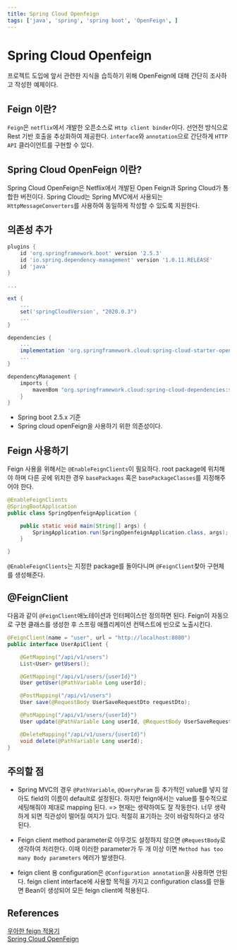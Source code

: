 ```yaml
---
title: Spring Cloud Openfeign
tags: ['java', 'spring', 'spring boot', 'OpenFeign', ]
---
```


# Spring Cloud Openfeign

프로젝트 도입에 앞서 관련한 지식을 습득하기 위해 OpenFeign에 대해 간단히 조사하고 작성한 예제이다.

## Feign 이란?

`Feign`은 `netflix`에서 개발한 오픈소스로 `Http client binder`이다. 선언전 방식으로 Rest 기반 호출을 추상화하여 제공한다. `interface`와 `annotation`으로 간단하게 `HTTP API` 클라이언트를 구현할 수 있다.

## Spring Cloud OpenFeign 이란?

Spring Cloud OpenFeign은 Netflix에서 개발된 Open Feign과 Spring Cloud가 통합한 버전이다. Spring Cloud는 Spring MVC에서 사용되는 `HttpMessageConverters`를 사용하여 동일하게 작성할 수 있도록 지원한다.

## 의존성 추가

```groovy
plugins {
	id 'org.springframework.boot' version '2.5.3'
	id 'io.spring.dependency-management' version '1.0.11.RELEASE'
	id 'java'
}

...

ext {
    ...
	set('springCloudVersion', "2020.0.3")
    ...
}

dependencies {
    ...
	implementation 'org.springframework.cloud:spring-cloud-starter-openfeign'
    ...
}

dependencyManagement {
	imports {
		mavenBom "org.springframework.cloud:spring-cloud-dependencies:${springCloudVersion}"
	}
}
```

 * Spring boot 2.5.x 기준
 * Spring cloud openFeign을 사용하기 위한 의존성이다.

## Feign 사용하기

Feign 사용을 위해서는 `@EnableFeignClients`이 필요하다. root package에 위치해야 하며 다른 곳에 위치한 경우 `basePackages` 혹은 `basePackageClasses`를 지정해주어야 한다.

```java
@EnableFeignClients
@SpringBootApplication
public class SpringOpenfeignApplication {

    public static void main(String[] args) {
        SpringApplication.run(SpringOpenfeignApplication.class, args);
    }

}
```

`@EnableFeignClients`는 지정한 package를 돌아다니며 `@FeignClient`찾아 구현체를 생성해준다.

## @FeignClient

다음과 같이 `@FeignClient`애노테이션과 인터페이스만 정의하면 된다. Feign이 자동으로 구현 클래스를 생성한 후 스프링 애플리케이션 컨텍스트에 빈으로 노출시킨다.

```java
@FeignClient(name = "user", url = "http://localhost:8080")
public interface UserApiClient {

    @GetMapping("/api/v1/users")
    List<User> getUsers();

    @GetMapping("/api/v1/users/{userId}")
    User getUser(@PathVariable Long userId);

    @PostMapping("/api/v1/users")
    User save(@RequestBody UserSaveRequestDto requestDto);

    @PutMapping("/api/v1/users/{userId}")
    User update(@PathVariable Long userId, @RequestBody UserSaveRequestDto updateDto);

    @DeleteMapping("/api/v1/users/{userId}")
    void delete(@PathVariable Long userId);
}
```

## 주의할 점

* Spring MVC의 경우 `@PathVariable`, `@QueryParam` 등 추가적인 value를 넣지 않아도 field의 이름이 default로 설정된다. 하지만 feign에서는 value를 필수적으로 세팅해줘야 제대로 mapping 된다. => 현재는 생략하여도 잘 작동한다. 너무 생략하게 되면 직관성이 떨어질 여지가 있다. 적절히 표기하는 것이 바람직하다고 생각된다.

* Feign client method parameter로 아무것도 설정하지 않으면 `@RequestBody`로 생각하여 처리한다. 이때 이러한 parameter가 두 개 이상 이면  `Method has too many Body parameters` 에러가 발생한다.

* feign client 용 configuration은 `@Configuration annotation`을 사용하면 안된다. feign client interface에 사용할 목적을 가지고 configuration class를 만들면 Bean이 생성되어 모든 feign client에 적용된다.

## References

[우아한 feign 적용기](https://techblog.woowahan.com/2630/)<br>
[Spring Cloud OpenFeign](https://cloud.spring.io/spring-cloud-static/spring-cloud-openfeign/2.1.0.RELEASE/single/spring-cloud-openfeign.html)

<TagLinks />